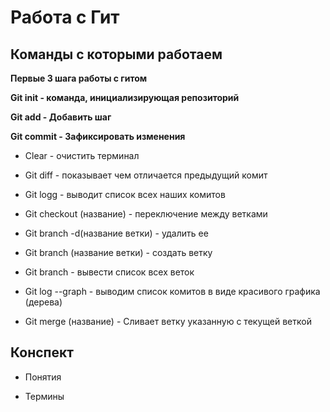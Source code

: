 # Работа с Гит

## Команды с которыми работаем

__Первые 3 шага работы с гитом__

**Git init - команда, инициализирующая репозиторий**

**Git add - Добавить шаг**

**Git commit - Зафиксировать изменения**

* Clear - очистить терминал 

* Git diff - показывает чем отличается предыдущий комит

* Git logg - выводит список всех наших комитов

* Git checkout (название) - переключение между ветками

* Git branch -d(название ветки) - удалить ее

* Git branch (название ветки) - создать ветку

* Git branch - вывести список всех веток

* Git log --graph - выводим список  комитов в виде красивого графика (дерева)

* Git merge (название) - Сливает ветку указанную с текущей веткой

## Конспект

* Понятия 

* Термины 


